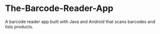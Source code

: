 # The-Barcode-Reader-App
A barcode reader app built with Java and Android that scans barcodes and lists products.
